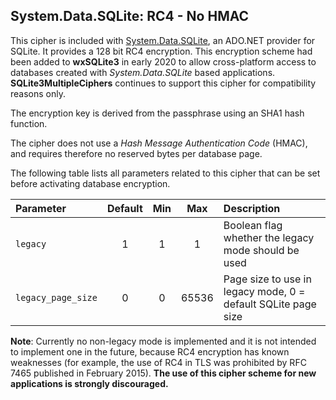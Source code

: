 ## <a name="cipher_rc4"/> System.Data.SQLite: RC4 - No HMAC

This cipher is included with [System.Data.SQLite](https://system.data.sqlite.org), an ADO.NET provider for SQLite. It provides a 128 bit RC4 encryption. This encryption scheme had been added to **wxSQLite3** in early 2020 to allow cross-platform access to databases created with _System.Data.SQLite_ based applications. **SQLite3MultipleCiphers** continues to support this cipher for compatibility reasons only.

The encryption key is derived from the passphrase using an SHA1 hash function.

The cipher does not use a _Hash Message Authentication Code_ (HMAC), and requires therefore no reserved bytes per database page.

The following table lists all parameters related to this cipher that can be set before activating database encryption.

| Parameter | Default | Min | Max | Description |
| :--- | :---: | :---: | :---: | :--- |
| `legacy` | 1 | 1 | 1 | Boolean flag whether the legacy mode should be used |
| `legacy_page_size` | 0 | 0 | 65536 | Page size to use in legacy mode, 0 = default SQLite page size |

**Note**: Currently no non-legacy mode is implemented and it is not intended to implement one in the future, because RC4 encryption has known weaknesses (for example, the use of RC4 in TLS was prohibited by RFC 7465 published in February 2015). **The use of this cipher scheme for new applications is strongly discouraged.**
